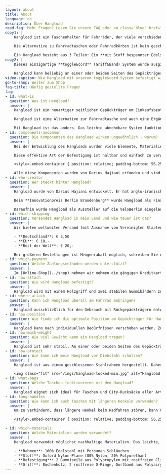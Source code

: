 ```yaml
---
layout: about
title: About
language: de
description: Über Hangload
read-faq: Mehr Fragen? Lesen Sie unsere FAQ oder <a class="blue" href="../contact">kontaktieren Sie uns!</a>
copy1: |
    Hangload ist ein Taschenhalter für Fahrräder, der viele verschiedene Arten von Taschen einfach und sicher tragen kann. Für mehr Freiheit, Flexibilität und Komfort! 

    Die Alternative zu Fahrradtaschen oder Fahrradkörben ist kein geschlossener Behälter, sondern funktioniert wie ein zusätzlicher seitlicher Gepäckträger. Das eröffnet ungeahnte Möglichkeiten für den Transport großer, sperriger oder ungewöhnlicher Lasten auf dem Rad. Hangload trägt auch sehr große Taschen.

    Ein Hangload besteht aus 3 Teilen: Ein **mit Stoff bespannter Edelstahlrahmen (1)** wird befestigt mit **elastischen Bändern (2)**. Seitlich am Gepäckträger angebracht, hält der Rahmen Abstand zu Kette, Speichen und Pedalen. Ein stabiler **Holzgriff mit Band (3)** dient zum Anhängen von Taschen verschiedener Größe.
copy2: |
    Dieses einzigartige **toggle&cord** (Griff&Band) System wurde ausgiebig mit schweren Lasten getestet. Es ist sehr einfach, extrem robust und ideal geeignet für diese Anwendung (im Video sieht man, wie einfach es geht).
 
    Hangload kann beliebig an einer oder beiden Seiten des Gepäckträgers angebracht werden. Er ist die schlanke Alternative zu Fahrradtaschen oder Fahrradkörben.
video-caption: Wie Hangload mit unserem toggle&cord-System befestigt wird
go-to-shop: Weiter zum Shop
faq-title: Häufig gestellte Fragen
faq:
- id: what-is
  question: Was ist Hangload?
  answer: |
    Hangload ist ein neuartiger seitlicher Gepäckträger um Einkaufsbeutel, Rucksäcke und andere Taschen verschiedener Größe mit dem Fahrrad zu transportieren.

    Hangload ist eine Alternative zur Fahrradtasche und auch eine Ergänzung dazu. Fahrradkörbe und Taschen sind nützlich, geben jedoch Form und Größe des Gepäcks vor und sind für größere oder sperrige Einkäufe oft zu unflexibel.

    Mit Hangload ist das anders. Das leichte abnehmbare System funktioniert mit Taschen jeder Art---oder sogar [Kästen](https://www.youtube.com/watch?v=kPxS3nGMboY). Dank Hangload wird jede Tasche zur Fahrradtasche!
- id: components-uncommon
  question: Die Komponenten des Hangload wirken ungewöhnlich - warum?
  answer: |
    Bei der Entwicklung des Hangloads wurden viele Elemente, Materialien und Komponenten getestet. Wahrscheinlich war es die Erfahrung mit Segelknoten, die den Erfinder auf die Idee zur Befestigung mittels einstellbarem Griff und flexiblen Gummibändern brachten. Diese lassen sich mittels eines simplen Knotens festziehen (einfacher als Schuhe binden!). Wir nennen dieses System **toggle&cord** (Griff & Band).

    Diese effektive Art der Befestigung ist haltbar und einfach zu verwenden (Montage ohne Werkzeug). Außerdem lassen sich mithilfe der Gummibänder die transportierten Taschen zusätzlich fixieren und so vor Diebstahl während der Fahrt schützen: die sogenannte Ariana Technik:

    <style>.embed-container { position: relative; padding-bottom: 56.25%; height: 0; overflow: hidden; max-width: 100%; } .embed-container iframe, .embed-container object, .embed-container embed { position: absolute; top: 0; left: 0; width: 100%; height: 100%; }</style><div class='embed-container'><iframe src='https://player.vimeo.com/video/177610351' frameborder='0' webkitAllowFullScreen mozallowfullscreen allowFullScreen></iframe></div>

    Alle diese Komponenten wurden von Darius Hajiani erfunden und sind einmalig für Hangload. 
- id: who-creator
  question: Wer steckt hinter Hangload?
  answer: |
    Hangload wurde von Darius Hajiani entwickelt. Er hat anglo-iranischen Wurzeln und lebt in Berlin. Da kam ihm die Idee zu Hangload nach einem Großeinkauf. Er fragte sich, warum es keinen einfachen Weg gibt, um auch größere Einkäufe flexibel per Fahrrad transportieren zu können. Nach intensiver Recherche und vielen Prototypen und Versuchen erfand er das Hangload-System. 

    Beim **Innovationpreis Berlin Brandenburg** wurde Hangload als Finalist ausgezeichnet und konnte erstes Interesse von Kunden, Medien und Partnern generieren.  

    Daraufhin wurde Hangload als Aussteller auf die VeloBerlin eingeladen, wo weitere Partnerschaften mit Fahrradläden geschlossen wurden.
- id: which-shipping
  question: Versendet Hangload in mein Land und wie teuer ist das?
  answer: |
    Wir bieten weltweiten Versand (mit Ausnahme von Vereinigten Staaten und Kanada) zu folgenden Preisen an:

    - **Deutschland**: € 3,50
    - **EU**: € 10,-
    - **Rest der Welt**: € 20,-

    Bei größeren Bestellungen ist Mengenrabatt möglich, schreiben Sie uns einfach eine Nachricht an [info@hangload.com](mailto:info@hangload.com).
- id: which-payment
  question: Welche Zahlungsmethoden werden unterstützt?
  answer: |
    Im [Online-Shop](../shop) nehmen wir nehmen die gängigen Kreditkarten, PayPal und Sofortüberweisung entgegen. Wenn Sie lieber per Überweisung (Vorauskasse) zahlen möchten, stellen Sie einfach eine Anfrage per [Bestellformular](../shop/order-form) und wir schicken Ihnen unsere Bankverbindung und Zahlungs-Details umgehend zu.
- id: how-attach
  question: Wie wird Hangload befestigt?
  answer: |
    Hangload wird mit einem Holzgriff und zwei stabilen Gummibändern zur Befestigung geliefert. Ihn am Fahrrad zu befestigen dauert weniger als eine Minute. Man braucht weder Werkzeug noch technische Kenntnisse dafür. Eine ausführliche gedruckte Anleitung wird mitgeliefert (hier als PDF). In dem Video [oben](#instructions-video) und in diesem <a href="/imgs/pdf/instructions-de.pdf" target="_blank">PDF</a> sieht man, wie Hangload installiert wird.
- id: where-attach
  question: Kann ich Hangload überall am Fahrrad anbringen?
  answer: |
    Hangload ausschließlich für den Gebrauch mit Rückgepäckträgern entworfen. Bitte nutzen Sie ihn nicht an Frontgepäckträgern oder Sattelgepäckträgern.
- id: how-position
  question: Wie finde ich die optimale Position am Gepäckträger für Hangload?
  answer: |
    Hangload kann nach individuellen Bedürfnissen verschoben werden. Zum Beispiel bevorzugen größere Menschen es, den Hangload weiter nach hinten zu schieben, damit er nicht mit den Füßen in Kontakt gerät.
- id: how-much-weight
  question: Wie viel Gewicht kann ein Hangload tragen?
  answer: |
    Hangload ist sehr stabil. An einer oder beiden Seiten des Gepäckträgers befestigt, kann es das maximale Gewicht, für das der Gepäckträger zugelassen ist, tragen. In der Regel sind dies ca. 25-30 kg. Vergewissern Sie sich bitte beim Hersteller Ihres Gepäckträgers über das zulässige Maximalgewicht. 
- id: how-protect
  question: Wie kann ich mein Hangload vor Diebstahl schützen?
  answer: |
    Hangload ist aus einem geschlossenen Stahlrahmen hergestellt. Daher lässt er sich leicht mittels Fahrradschloss sichern, das einfach beim Anschließen des Rads durch den Hangload gesteckt wird, wie hier unten gezeigt.

    <img class="fit" src="/imgs/hangload-locked-min.jpg" alt="Hangload locked">
- id: what-bags
  question: Welche Taschen funktionieren mit dem Hangload?
  answer: |
    Hangload eignet sich ideal für Taschen und City-Rucksäcke aller Art und Größe. Es funktioniert am besten mit Taschen mit einem weichen Griff.
- id: long-handles
  question: Wie kann ich auch Taschen mit längeren Henkeln verwenden?
  answer: |
    Um zu verhindern, dass längere Henkel beim Radfahren stören, kann man diese einmal um den Gepäckträger wickeln und dann mit dem Hangload verwenden. Wie das geht, wird in diesem Video erklärt:

    <style>.embed-container { position: relative; padding-bottom: 56.25%; height: 0; overflow: hidden; max-width: 100%; } .embed-container iframe, .embed-container object, .embed-container embed { position: absolute; top: 0; left: 0; width: 100%; height: 100%; }</style><div class='embed-container'><iframe src='https://player.vimeo.com/video/108349418' frameborder='0' webkitAllowFullScreen mozallowfullscreen allowFullScreen></iframe></div>

- id: which-materials
  question: Welche Materialien werden verwendet?
  answer: |
    Hangload verwendet möglichst nachhaltige Materialien. Das leichte, einfache Design spart Rohstoffe und Energie bei der Herstellung. Die von uns verwendet Materialen sind:

    - **Rahmen**: 100% Edelstahl mit Perbunan Schläuchen
    - **Stoff**: Oxford Nylon-Plane (80% Nylon, 20% Polyurethan)
    - **Befestigung**: 2 Gummiseile aus Polypropylen mit rostfreien Clips
    - **Griff**: Buchenholz, 2 rostfreie D-Ringe, Gurtband aus Polyacryl
---
```

